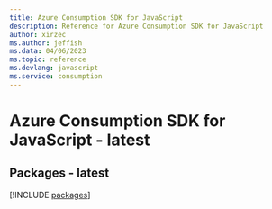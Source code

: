 ```yaml
---
title: Azure Consumption SDK for JavaScript
description: Reference for Azure Consumption SDK for JavaScript
author: xirzec
ms.author: jeffish
ms.data: 04/06/2023
ms.topic: reference
ms.devlang: javascript
ms.service: consumption
---
```

# Azure Consumption SDK for JavaScript - latest
## Packages - latest
[!INCLUDE [packages](consumption-index.md)]